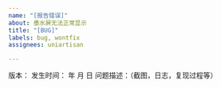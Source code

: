 ```yaml
---
name: "[报告错误]"
about: 墨水屏无法正常显示
title: "[BUG]"
labels: bug, wontfix
assignees: uniartisan

---
```


版本：
发生时间：  年  月  日 
问题描述：（截图，日志，复现过程等）

